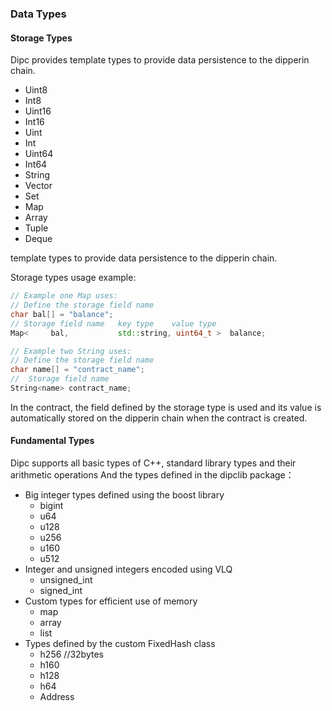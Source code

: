 ### Data Types

#### Storage Types

Dipc provides template types to provide data persistence to the dipperin chain.

- Uint8
- Int8
- Uint16
- Int16
- Uint
- Int
- Uint64
- Int64
- String
- Vector
- Set
- Map
- Array
- Tuple
- Deque

template types to provide data persistence to the dipperin chain.

Storage types usage example:

```c++
// Example one Map uses:
// Define the storage field name
char bal[] = "balance";
// Storage field name   key type    value type
Map<     bal,           std::string, uint64_t >  balance;

// Example two String uses:
// Define the storage field name
char name[] = "contract_name";
//  Storage field name   
String<name> contract_name;

```
In the contract, the field defined by the storage type is used and its value is automatically stored on the dipperin chain when the contract is created.

#### Fundamental Types

Dipc supports all basic types of C++, standard library types and their arithmetic operations
And the types defined in the dipclib package：

- Big integer types defined using the boost library
  - bigint
  - u64
  - u128
  - u256
  - u160
  - u512
- Integer and unsigned integers encoded using VLQ 
  - unsigned_int
  - signed_int
- Custom types for efficient use of memory
  - map
  - array
  - list
- Types defined by the custom FixedHash class
  - h256  //32bytes
  - h160
  - h128
  - h64
  - Address
